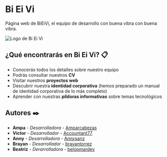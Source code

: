 # Bi Ei Vi
Página web de BiEiVi, el equipo de desarrollo con buena vibra con buena vibra.

![Logo de Bi Ei Vi](https://repository-images.githubusercontent.com/308121740/1b432800-19f5-11eb-97df-d2df57953faf)


## ¿Qué encontrarás en Bi Ei Vi? 📋

- Conocerás todos los detalles sobre nuestro equipo
- Podrás consultar nuestros **CV**
- Visitar nuestros **proyectos web**
- Descubrir nuestra **identidad corporativa** (hemos preparado un manual de identidad corporativa de lo más completo)
- Aprender con nuestras **píldoras informativas** sobre temas tecnológicos

## Autores ✒️

* **Ampa** - *Desarrolladora* - [Amparcabezas](https://github.com/Amparcabezas/)
* **Víctor** - *Desarrollador* - [Accountant77](https://github.com/Accountant77)
* **Anny** - *Desarrolladora* - [Annysanz](https://github.com/Annysanz)
* **Brayan** - *Desarrollador* - [brayantorrez](https://github.com/brayantorrez)
* **Beatriz** - *Derarrolladora* - [belopmardev](https://github.com/belopmardev)
